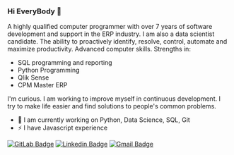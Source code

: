 ### Hi EveryBody 👋

A highly qualified computer programmer with over 7 years of software development and support in the ERP industry. I am also a data scientist candidate.
The ability to proactively identify, resolve, control, automate and maximize productivity. Advanced computer skills. Strengths in:
- SQL programming and reporting
- Python Programming
- Qlik Sense
- CPM Master ERP

I'm curious. I am working to improve myself in continuous development. I try to make life easier and find solutions to people's common problems.

- 🌱 I am currently working on Python, Data Science, SQL, Git
- ⚡ I have Javascript experience

[![GitLab Badge](https://img.shields.io/badge/-emrekarakas-71c138?style=flat-square&logo=GitLab&logoColor=white&link=https://gitlab.com/emrekarakas/)](https://gitlab.com/emrekarakas/) 
[![Linkedin Badge](https://img.shields.io/badge/-yemrekarakas-blue?style=flat-square&logo=Linkedin&logoColor=white&link=https://www.linkedin.com/in/yemrekarakas/)](https://www.linkedin.com/in/yemrekarakas/) 
[![Gmail Badge](https://img.shields.io/badge/-yemrekrks@gmail.com-c14438?style=flat-square&logo=Gmail&logoColor=white&link=mailto:yemrekrks@gmail.com)](mailto:yemrekrks@gmail.com)


<!--
**yemrekarakas/yemrekarakas** is a ✨ _special_ ✨ repository because its `README.md` (this file) appears on your GitHub profile.

Here are some ideas to get you started:

- 🔭 I’m currently working on ...
- 🌱 I’m currently learning ...
- 👯 I’m looking to collaborate on ...
- 🤔 I’m looking for help with ...
- 💬 Ask me about ...
- 📫 How to reach me: ...
- 😄 Pronouns: ...
- ⚡ Fun fact: ...
-->
